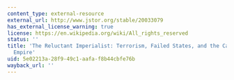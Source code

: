 ```yaml
---
content_type: external-resource
external_url: http://www.jstor.org/stable/20033079
has_external_license_warning: true
license: https://en.wikipedia.org/wiki/All_rights_reserved
status: ''
title: 'The Reluctant Imperialist: Terrorism, Failed States, and the Case for American
  Empire'
uid: 5e02213a-28f9-49c1-aafa-f8b44cbfe76b
wayback_url: ''
---
```


